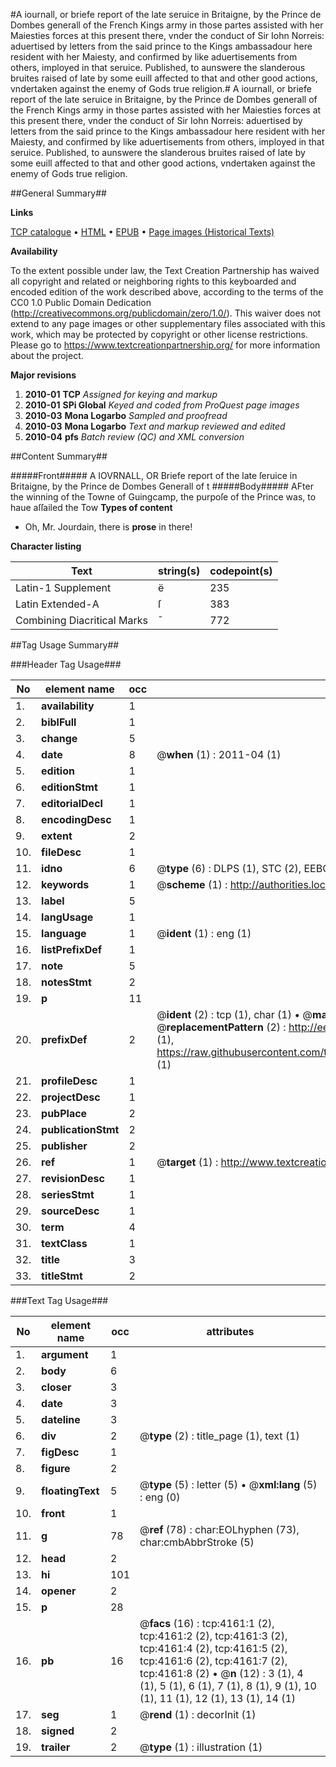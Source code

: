 #A iournall, or briefe report of the late seruice in Britaigne, by the Prince de Dombes generall of the French Kings army in those partes assisted with her Maiesties forces at this present there, vnder the conduct of Sir Iohn Norreis: aduertised by letters from the said prince to the Kings ambassadour here resident with her Maiesty, and confirmed by like aduertisements from others, imployed in that seruice. Published, to aunswere the slanderous bruites raised of late by some euill affected to that and other good actions, vndertaken against the enemy of Gods true religion.#
A iournall, or briefe report of the late seruice in Britaigne, by the Prince de Dombes generall of the French Kings army in those partes assisted with her Maiesties forces at this present there, vnder the conduct of Sir Iohn Norreis: aduertised by letters from the said prince to the Kings ambassadour here resident with her Maiesty, and confirmed by like aduertisements from others, imployed in that seruice. Published, to aunswere the slanderous bruites raised of late by some euill affected to that and other good actions, vndertaken against the enemy of Gods true religion.

##General Summary##

**Links**

[TCP catalogue](http://www.ota.ox.ac.uk/tcp/)  • 
[HTML](http://tei.it.ox.ac.uk/tcp/Texts-HTML/free/A03/A03016.html)  • 
[EPUB](http://tei.it.ox.ac.uk/tcp/Texts-EPUB/free/A03/A03016.epub) • 
[Page images (Historical Texts)](https://historicaltexts.jisc.ac.uk/eebo-99839714e)

**Availability**

To the extent possible under law, the Text Creation Partnership has waived all copyright and related or neighboring rights to this keyboarded and encoded edition of the work described above, according to the terms of the CC0 1.0 Public Domain Dedication (http://creativecommons.org/publicdomain/zero/1.0/). This waiver does not extend to any page images or other supplementary files associated with this work, which may be protected by copyright or other license restrictions. Please go to https://www.textcreationpartnership.org/ for more information about the project.

**Major revisions**

1. __2010-01__ __TCP__ *Assigned for keying and markup*
1. __2010-01__ __SPi Global__ *Keyed and coded from ProQuest page images*
1. __2010-03__ __Mona Logarbo__ *Sampled and proofread*
1. __2010-03__ __Mona Logarbo__ *Text and markup reviewed and edited*
1. __2010-04__ __pfs__ *Batch review (QC) and XML conversion*

##Content Summary##

#####Front#####
A IOVRNALL, OR Briefe report of the late ſeruice in Britaigne, by the Prince de Dombes Generall of t
#####Body#####
AFter the winning of the Towne of Guingcamp, the purpoſe of the Prince was, to haue aſſailed the Tow
**Types of content**

  * Oh, Mr. Jourdain, there is **prose** in there!

**Character listing**


|Text|string(s)|codepoint(s)|
|---|---|---|
|Latin-1 Supplement|ë|235|
|Latin Extended-A|ſ|383|
|Combining             Diacritical Marks|̄|772|

##Tag Usage Summary##

###Header Tag Usage###

|No|element name|occ|attributes|
|---|---|---|---|
|1.|__availability__|1||
|2.|__biblFull__|1||
|3.|__change__|5||
|4.|__date__|8| @__when__ (1) : 2011-04 (1)|
|5.|__edition__|1||
|6.|__editionStmt__|1||
|7.|__editorialDecl__|1||
|8.|__encodingDesc__|1||
|9.|__extent__|2||
|10.|__fileDesc__|1||
|11.|__idno__|6| @__type__ (6) : DLPS (1), STC (2), EEBO-CITATION (1), PROQUEST (1), VID (1)|
|12.|__keywords__|1| @__scheme__ (1) : http://authorities.loc.gov/ (1)|
|13.|__label__|5||
|14.|__langUsage__|1||
|15.|__language__|1| @__ident__ (1) : eng (1)|
|16.|__listPrefixDef__|1||
|17.|__note__|5||
|18.|__notesStmt__|2||
|19.|__p__|11||
|20.|__prefixDef__|2| @__ident__ (2) : tcp (1), char (1)  •  @__matchPattern__ (2) : ([0-9\-]+):([0-9IVX]+) (1), (.+) (1)  •  @__replacementPattern__ (2) : http://eebo.chadwyck.com/downloadtiff?vid=$1&page=$2 (1), https://raw.githubusercontent.com/textcreationpartnership/Texts/master/tcpchars.xml#$1 (1)|
|21.|__profileDesc__|1||
|22.|__projectDesc__|1||
|23.|__pubPlace__|2||
|24.|__publicationStmt__|2||
|25.|__publisher__|2||
|26.|__ref__|1| @__target__ (1) : http://www.textcreationpartnership.org/docs/. (1)|
|27.|__revisionDesc__|1||
|28.|__seriesStmt__|1||
|29.|__sourceDesc__|1||
|30.|__term__|4||
|31.|__textClass__|1||
|32.|__title__|3||
|33.|__titleStmt__|2||


###Text Tag Usage###

|No|element name|occ|attributes|
|---|---|---|---|
|1.|__argument__|1||
|2.|__body__|6||
|3.|__closer__|3||
|4.|__date__|3||
|5.|__dateline__|3||
|6.|__div__|2| @__type__ (2) : title_page (1), text (1)|
|7.|__figDesc__|1||
|8.|__figure__|2||
|9.|__floatingText__|5| @__type__ (5) : letter (5)  •  @__xml:lang__ (5) : eng (0)|
|10.|__front__|1||
|11.|__g__|78| @__ref__ (78) : char:EOLhyphen (73), char:cmbAbbrStroke (5)|
|12.|__head__|2||
|13.|__hi__|101||
|14.|__opener__|2||
|15.|__p__|28||
|16.|__pb__|16| @__facs__ (16) : tcp:4161:1 (2), tcp:4161:2 (2), tcp:4161:3 (2), tcp:4161:4 (2), tcp:4161:5 (2), tcp:4161:6 (2), tcp:4161:7 (2), tcp:4161:8 (2)  •  @__n__ (12) : 3 (1), 4 (1), 5 (1), 6 (1), 7 (1), 8 (1), 9 (1), 10 (1), 11 (1), 12 (1), 13 (1), 14 (1)|
|17.|__seg__|1| @__rend__ (1) : decorInit (1)|
|18.|__signed__|2||
|19.|__trailer__|2| @__type__ (1) : illustration (1)|
